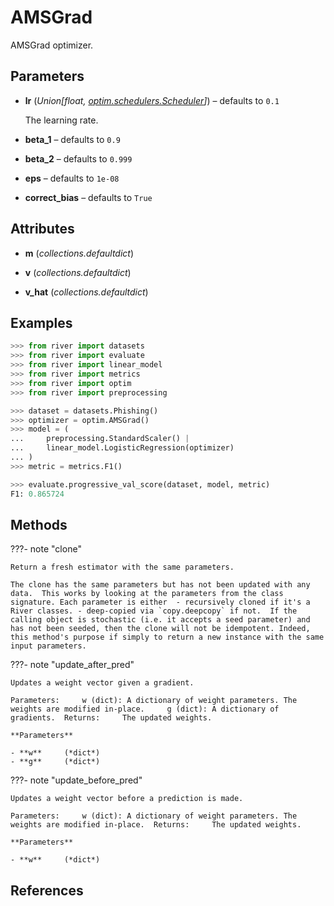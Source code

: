 # AMSGrad

AMSGrad optimizer.



## Parameters

- **lr** (*Union[float, [optim.schedulers.Scheduler](../../optim/schedulers/Scheduler)]*) – defaults to `0.1`

    The learning rate.

- **beta_1** – defaults to `0.9`

- **beta_2** – defaults to `0.999`

- **eps** – defaults to `1e-08`

- **correct_bias** – defaults to `True`


## Attributes

- **m** (*collections.defaultdict*)

- **v** (*collections.defaultdict*)

- **v_hat** (*collections.defaultdict*)


## Examples

```python
>>> from river import datasets
>>> from river import evaluate
>>> from river import linear_model
>>> from river import metrics
>>> from river import optim
>>> from river import preprocessing

>>> dataset = datasets.Phishing()
>>> optimizer = optim.AMSGrad()
>>> model = (
...     preprocessing.StandardScaler() |
...     linear_model.LogisticRegression(optimizer)
... )
>>> metric = metrics.F1()

>>> evaluate.progressive_val_score(dataset, model, metric)
F1: 0.865724
```

## Methods

???- note "clone"

    Return a fresh estimator with the same parameters.

    The clone has the same parameters but has not been updated with any data.  This works by looking at the parameters from the class signature. Each parameter is either  - recursively cloned if it's a River classes. - deep-copied via `copy.deepcopy` if not.  If the calling object is stochastic (i.e. it accepts a seed parameter) and has not been seeded, then the clone will not be idempotent. Indeed, this method's purpose if simply to return a new instance with the same input parameters.

    
???- note "update_after_pred"

    Updates a weight vector given a gradient.

    Parameters:     w (dict): A dictionary of weight parameters. The weights are modified in-place.     g (dict): A dictionary of gradients.  Returns:     The updated weights.

    **Parameters**

    - **w**     (*dict*)    
    - **g**     (*dict*)    
    
???- note "update_before_pred"

    Updates a weight vector before a prediction is made.

    Parameters:     w (dict): A dictionary of weight parameters. The weights are modified in-place.  Returns:     The updated weights.

    **Parameters**

    - **w**     (*dict*)    
    
## References

[^1]: [Reddi, S.J., Kale, S. and Kumar, S., 2019. On the convergence of adam and beyond. arXiv preprint arXiv:1904.09237](https://arxiv.org/pdf/1904.09237.pdf)

